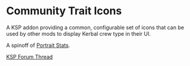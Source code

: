 # Community Trait Icons
A KSP addon providing a common, configurable set of icons that can be used by other mods to display Kerbal crew type in their UI.

A spinoff of [Portrait Stats](https://github.com/DMagic1/KSP-Portrait-Stats).

[KSP Forum Thread](http://forum.kerbalspaceprogram.com/index.php?showtopic=162509)
